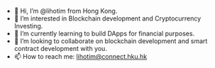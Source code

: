 - 👋 Hi, I’m @lihotim from Hong Kong.
- 👀 I’m interested in Blockchain development and Cryptocurrency Investing.
- 🌱 I’m currently learning to build DApps for financial purposes.
- 💞️ I’m looking to collaborate on blockchain development and smart contract development with you.
- 📫 How to reach me: lihotim@connect.hku.hk

<!---
lihotim/lihotim is a ✨ special ✨ repository because its `README.md` (this file) appears on your GitHub profile.
You can click the Preview link to take a look at your changes.
--->
